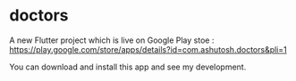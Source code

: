 # doctors

A new Flutter project which is live on Google Play stoe :
https://play.google.com/store/apps/details?id=com.ashutosh.doctors&pli=1

You can download and install this app and see my development. 
